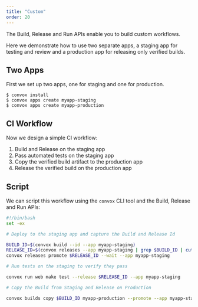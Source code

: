 ```yaml
---
title: "Custom"
order: 20
---
```


The Build, Release and Run APIs enable you to build custom workflows.

Here we demonstrate how to use two separate apps, a staging app for testing and review and a production app for releasing only verified builds.

## Two Apps

First we set up two apps, one for staging and one for production.

```
$ convox install
$ convox apps create myapp-staging
$ convox apps create myapp-production
```

## CI Workflow

Now we design a simple CI workflow:

1. Build and Release on the staging app
2. Pass automated tests on the staging app
3. Copy the verified build artifact to the production app
4. Release the verified build on the production app

## Script

We can script this workflow using the `convox` CLI tool and the Build, Release and Run APIs:

```bash
#!/bin/bash
set -ex

# Deploy to the staging app and capture the Build and Release Id

BUILD_ID=$(convox build --id --app myapp-staging)
RELEASE_ID=$(convox releases --app myapp-staging | grep $BUILD_ID | cut -d" " -f1)
convox releases promote $RELEASE_ID --wait --app myapp-staging

# Run tests on the staging to verify they pass

convox run web make test --release $RELEASE_ID --app myapp-staging

# Copy the Build from Staging and Release on Production

convox builds copy $BUILD_ID myapp-production --promote --app myapp-staging
```